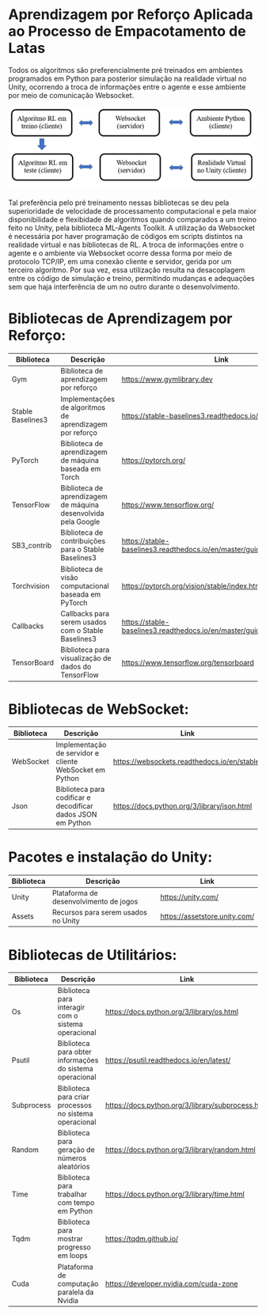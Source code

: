 

# Aprendizagem por Reforço Aplicada ao Processo de Empacotamento de Latas 

Todos os algoritmos são preferencialmente pré treinados em ambientes programados em Python para posterior simulação na realidade virtual no Unity, ocorrendo a troca de informações entre o agente e esse ambiente por meio de comunicação Websocket. 

<p align="center"><img src="Images/training_test_scheme.png"></p>

Tal preferência pelo pré treinamento nessas bibliotecas se deu pela superioridade de velocidade de processamento computacional e pela maior disponibilidade e flexibidade de algoritmos quando comparados a um treino feito no Unity, pela biblioteca ML-Agents Toolkit. A utilização da  Websocket é necessária por haver programação de códigos em scripts distintos na realidade virtual e nas bibliotecas de RL. A troca de informações entre o agente e o ambiente via Websocket ocorre dessa forma por meio de protocolo TCP/IP, em uma conexão cliente e servidor, gerida por um terceiro algoritmo. Por sua vez, essa utilização resulta na desacoplagem entre os código de simulação e treino, permitindo mudanças e adequações sem que haja interferência de um no outro durante o desenvolvimento.


# Bibliotecas de Aprendizagem por Reforço:

| Biblioteca | Descrição | Link |
| --- | --- | --- |
| Gym | Biblioteca de aprendizagem por reforço | https://www.gymlibrary.dev  |
| Stable Baselines3 | Implementações de algoritmos de aprendizagem por reforço | https://stable-baselines3.readthedocs.io/en/master/ |
| PyTorch | Biblioteca de aprendizagem de máquina baseada em Torch | https://pytorch.org/ |
| TensorFlow | Biblioteca de aprendizagem de máquina desenvolvida pela Google | https://www.tensorflow.org/ |
| SB3_contrib | Biblioteca de contribuições para o Stable Baselines3 | https://stable-baselines3.readthedocs.io/en/master/guide/sb3_contrib.html |
| Torchvision | Biblioteca de visão computacional baseada em PyTorch | https://pytorch.org/vision/stable/index.html |
| Callbacks | Callbacks para serem usados com o Stable Baselines3 | https://stable-baselines3.readthedocs.io/en/master/guide/callbacks.html |
| TensorBoard | Biblioteca para visualização de dados do TensorFlow | https://www.tensorflow.org/tensorboard |

# Bibliotecas de WebSocket:

| Biblioteca | Descrição | Link |
| --- | --- | --- |
| WebSocket | Implementação de servidor e cliente WebSocket em Python | https://websockets.readthedocs.io/en/stable/ |
| Json | Biblioteca para codificar e decodificar dados JSON em Python | https://docs.python.org/3/library/json.html |

# Pacotes e instalação do Unity:

| Biblioteca | Descrição | Link |
| --- | --- | --- |
| Unity | Plataforma de desenvolvimento de jogos | https://unity.com/ |
| Assets | Recursos para serem usados no Unity | https://assetstore.unity.com/ |

# Bibliotecas de Utilitários:

| Biblioteca | Descrição | Link |
| --- | --- | --- |
| Os | Biblioteca para interagir com o sistema operacional | https://docs.python.org/3/library/os.html |
| Psutil | Biblioteca para obter informações do sistema operacional | https://psutil.readthedocs.io/en/latest/ |
| Subprocess | Biblioteca para criar processos no sistema operacional | https://docs.python.org/3/library/subprocess.html |
| Random | Biblioteca para geração de números aleatórios | https://docs.python.org/3/library/random.html |
| Time | Biblioteca para trabalhar com tempo em Python | https://docs.python.org/3/library/time.html |
| Tqdm | Biblioteca para mostrar progresso em loops | https://tqdm.github.io/ |
| Cuda | Plataforma de computação paralela da Nvidia | https://developer.nvidia.com/cuda-zone |
